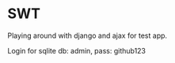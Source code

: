 # SWT
Playing around with django and ajax for test app. 

Login for sqlite db: admin, pass: github123
